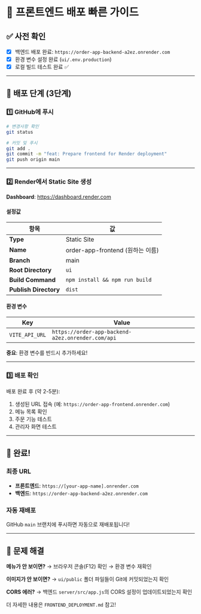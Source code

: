 # 🚀 프론트엔드 배포 빠른 가이드

## ✅ 사전 확인
- [x] 백엔드 배포 완료: `https://order-app-backend-a2ez.onrender.com`
- [x] 환경 변수 설정 완료 (`ui/.env.production`)
- [x] 로컬 빌드 테스트 완료 ✅

---

## 📝 배포 단계 (3단계)

### 1️⃣ GitHub에 푸시

```bash
# 변경사항 확인
git status

# 커밋 및 푸시
git add .
git commit -m "feat: Prepare frontend for Render deployment"
git push origin main
```

---

### 2️⃣ Render에서 Static Site 생성

**Dashboard**: https://dashboard.render.com

#### 설정값

| 항목 | 값 |
|------|-----|
| **Type** | Static Site |
| **Name** | order-app-frontend (원하는 이름) |
| **Branch** | main |
| **Root Directory** | `ui` |
| **Build Command** | `npm install && npm run build` |
| **Publish Directory** | `dist` |

#### 환경 변수

| Key | Value |
|-----|-------|
| `VITE_API_URL` | `https://order-app-backend-a2ez.onrender.com/api` |

**중요**: 환경 변수를 반드시 추가하세요!

---

### 3️⃣ 배포 확인

배포 완료 후 (약 2-5분):
1. 생성된 URL 접속 (예: `https://order-app-frontend.onrender.com`)
2. 메뉴 목록 확인
3. 주문 기능 테스트
4. 관리자 화면 테스트

---

## 🎉 완료!

### 최종 URL
- **프론트엔드**: `https://[your-app-name].onrender.com`
- **백엔드**: `https://order-app-backend-a2ez.onrender.com`

### 자동 재배포
GitHub `main` 브랜치에 푸시하면 자동으로 재배포됩니다!

---

## 🐛 문제 해결

**메뉴가 안 보이면?**
→ 브라우저 콘솔(F12) 확인 → 환경 변수 재확인

**이미지가 안 보이면?**
→ `ui/public` 폴더 파일들이 Git에 커밋되었는지 확인

**CORS 에러?**
→ 백엔드 `server/src/app.js`의 CORS 설정이 업데이트되었는지 확인

더 자세한 내용은 `FRONTEND_DEPLOYMENT.md` 참고!


